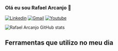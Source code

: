 ### Olá eu sou Rafael Arcanjo 👋

[![Linkedin](https://img.shields.io/badge/LinkedIn-0077B5?style=for-the-badge&logo=linkedin&logoColor=white)](https://www.linkedin.com/in/rafael-arcanjo-oliveira/)
[![Gmail](https://img.shields.io/badge/Gmail-D14836?style=for-the-badge&logo=gmail&logoColor=white)](mailto:arcanjor411@gmail.com)
[![Youtube](https://img.shields.io/badge/Gmail-D14836?style=for-the-badge&logo=gmail&logoColor=white)](mailto:arcanjor411@gmail.com)

![Rafael Arcanjo GitHub stats](https://github-readme-stats.vercel.app/api?username=rafael-arcanjo22&show_icons=true&theme=dark)

## Ferramentas que utilizo no meu dia

<div style="display: inline_block"><br/>
  <igm aLign="center" alt="html5" src="https://cdn.jsdelivr.net/gh/devicons/devicon@v2.15.1/devicon.min.css" />
 
</div>
